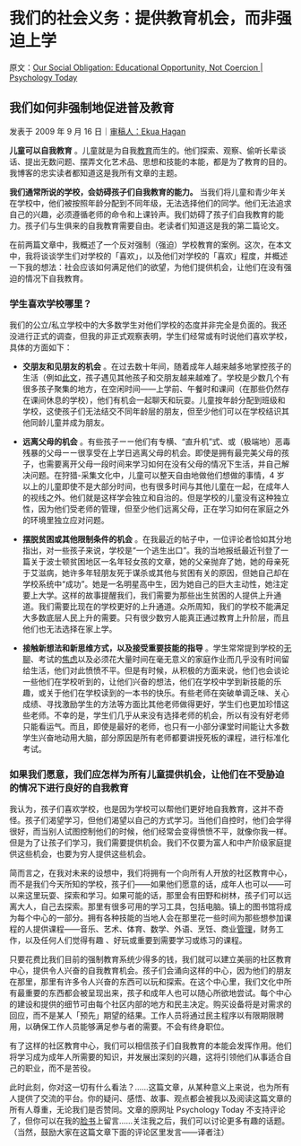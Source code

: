 # 我们的社会义务：提供教育机会，而非强迫上学

原文：[Our Social Obligation: Educational Opportunity, Not Coercion | Psychology Today](https://www.psychologytoday.com/us/blog/freedom-learn/200909/our-social-obligation-educational-opportunity-not-coercion)

## 我们如何非强制地促进普及教育

发表于 2009 年 9 月 16 日｜[审稿人：Ekua Hagan](https://www.psychologytoday.com/us/docs/editorial-process)

 **儿童可以自我教育** 。儿童就是为自我[教育](https://www.psychologytoday.com/us/basics/education)而生的。他们探索、观察、偷听长辈谈话、提出无数问题、摆弄文化艺术品、思想和技能的本能，都是为了教育的目的。我博客的忠实读者都知道这是我所有文章的主题。

 **我们通常所说的学校，会妨碍孩子们自我教育的能力。** 当我们将儿童和青少年关在学校中，他们被按照年龄分配到不同年级，无法选择他们的同学。他们无法追求自己的兴趣，必须遵循老师的命令和上课铃声。我们妨碍了孩子们自我教育的能力。孩子们与生俱来的自我教育需要自由。老读者们知道这是我的第二篇论文。

在前两篇文章中，我概述了一个反对强制（强迫）学校教育的案例。这次，在本文中，我将谈谈学生们对学校的「喜欢」，以及他们对学校的「喜欢」程度，并概述一下我的想法：社会应该如何满足他们的欲望，为他们提供机会，让他们在没有强迫的情况下自我教育。

### 学生喜欢学校哪里？

我们的公立/私立学校中的大多数学生对他们学校的态度并非完全是负面的。我还没进行正式的调查，但我的非正式观察表明，学生们经常或有时说他们喜欢学校，具体的方面如下：

- **交朋友和见朋友的机会** 。在过去数十年间，随着成年人越来越多地掌控孩子的生活（例如[此文](http://www.psychologytoday.com/blog/freedom-learn/200907/why-have-trustful-parenting-and-children-s-freedom-declined-in-recent-deca)，孩子遇见其他孩子和交朋友越来越难了。学校是少数几个有很多孩子聚集的地方，在空闲时间——上学前、午餐时和课间（在那些仍然存在课间休息的学校），他们有机会一起聊天和玩耍。儿童按年龄分配到班级和学校，这使孩子们无法结交不同年龄层的朋友，但至少他们可以在学校结识其他同龄儿童并成为朋友。

- **远离父母的机会** 。有些孩子ーー他们有专横、“直升机”式、或（极端地）恶毒残暴的父母ーー很享受在上学日逃离父母的机会。即使是拥有最完美父母的孩子，也需要离开父母一段时间来学习如何在没有父母的情况下生活，并自己解决问题。在狩猎-采集文化中，儿童可以整天自由地做他们想做的事情，4 岁以上的儿童即使不是大部分时间，也有很多时间与其他儿童在一起，在成年人的视线之外。他们就是这样学会独立和自治的。但是学校的儿童没有这种独立性，因为他们受老师的管理，但至少他们远离父母，正在学习如何在家庭之外的环境里独立应对问题。

- **摆脱贫困或其他限制条件的机会** 。在我最近的帖子中，一位评论者恰如其分地指出，对一些孩子来说，学校是“一个逃生出口”。我的当地报纸最近刊登了一篇关于波士顿贫困地区一名年轻女孩的文章，她的父亲抛弃了她，她的母亲死于艾滋病，她许多年轻朋友死于谋杀或其他与贫困有关的原因，但她自己却在学校系统中“成功”。她是一名明星高中生，因为她自己的巨大主动性，她注定要上大学。这样的故事提醒我们，我们需要为那些出生贫困的人提供上升通道。我们需要比现在的学校更好的上升通道。众所周知，我们的学校不能满足大多数底层人民上升的需要。只有很少数穷人能真正通过教育上升阶层，而且他们也无法选择在家上学。

- **接触新想法和新思维方式，以及接受重要技能的指导** 。学生常常提到学校的[无聊](https://www.psychologytoday.com/us/basics/boredom)、考试的[焦虑](https://www.psychologytoday.com/us/basics/anxiety)以及必须花大量时间在毫无意义的家庭作业而几乎没有时间留给生活，他们对此愤愤不平。但是有时候，从积极的方面来说，他们也会谈论一些他们在学校听到的，让他们兴奋的想法，他们在学校中学到新技能的乐趣，或关于他们在学校读到的一本书的快乐。有些老师在突破单调乏味、关心成绩、寻找激励学生的方法等方面比其他老师做得更好，学生们也更加珍惜这些老师。不幸的是，学生们几乎从来没有选择老师的机会，所以有没有好老师只能看运气。而且，即使是最好的老师，也只有一小部分课堂时间能让大多数学生兴奋地动用大脑，部分原因是所有老师都要讲授死板的课程，进行标准化考试。

### 如果我们愿意，我们应怎样为所有儿童提供机会，让他们在不受胁迫的情况下进行良好的自我教育

我认为，孩子们喜欢学校，也是因为学校可以帮他们更好地自我教育，这并不奇怪。孩子们渴望学习，但他们渴望以自己的方式学习。当他们自控时，他们会学得很好，而当别人试图控制他们的时候，他们经常会变得愤愤不平，就像你我一样。但是为了让孩子们学习，我们需要提供机会。我们不仅要为富人和中产阶级家庭提供这些机会，也要为穷人提供这些机会。

简而言之，在我对未来的设想中，我们将拥有一个向所有人开放的社区教育中心，而不是我们今天所知的学校，孩子们——如果他们愿意的话，成年人也可以——可以来这里玩耍、探索和学习。如果可能的话，那里会有田野和树林，孩子们可以远离大人，自己去探索。那里有很多可用的学习工具，包括电脑。镇上的图书馆将成为每个中心的一部分。拥有各种技能的当地人会在那里花一些时间为那些想参加课程的人提供课程——音乐、艺术、体育、数学、外语、烹饪、商业[管理](https://www.psychologytoday.com/us/basics/leadership)，财务工作，以及任何人们觉得有趣 、好玩或重要到需要学习或练习的课程。

只要花费比我们目前的强制教育系统少得多的钱，我们就可以建立美丽的社区教育中心，提供令人兴奋的自我教育机会。孩子们会涌向这样的中心，因为他们的朋友在那里，那里有许多令人兴奋的东西可以玩和探索。在这个中心里，我们文化中所有最重要的东西都会被呈现出来，孩子和成年人也可以随心所欲地尝试。每个中心的建设和提供的细节可由每个社区内部的地方和民主决定。购买设备将是对需求的回应，而不是某人「预先」期望的结果。工作人员将通过民主程序以有限期限聘用，以确保工作人员能够满足参与者的需要。不会有终身职位。

有了这样的社区教育中心，我们可以相信孩子们自我教育的本能会发挥作用。他们将学习成为成年人所需要的知识，并发展出深刻的兴趣，这将引领他们从事适合自己的职业，而不是苦役。

此时此刻，你对这一切有什么看法？……这篇文章，从某种意义上来说，也为所有人提供了交流的平台。你的疑问、感悟、故事、观点都会被我以及阅读这篇文章的所有人尊重，无论我们是否赞同。文章的原网址 Psychology Today 不支持评论了，但你可以在我的[脸书](https://www.facebook.com/peter.gray.3572)上留言……关注我之后，我们可以讨论更多有趣的话题。（当然，鼓励大家在这篇文章下面的评论区里发言——译者注）